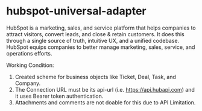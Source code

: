 # hubspot-universal-adapter
 HubSpot is a marketing, sales, and service platform that helps companies to attract visitors, convert leads, and close & retain customers. It does this through a single source of truth, intuitive UX, and a unified codebase. HubSpot equips companies to better manage marketing, sales, service, and operations efforts.

Working Condition:
1) Created scheme for business objects like Ticket, Deal, Task, and Company.
2) The Connection URL must be its api-url (i.e. https://api.hubapi.com) and it uses Bearer token authentication.
3) Attachments and comments are not doable for this due to API Limitation.